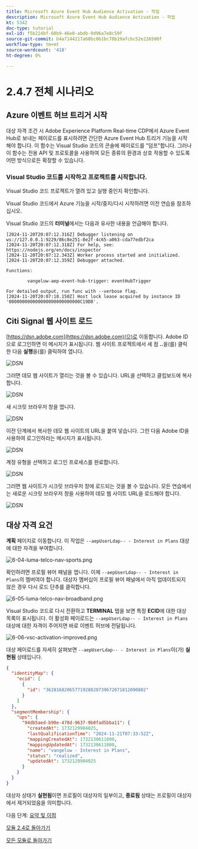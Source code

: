```yaml
---
title: Microsoft Azure Event Hub Audience Activation - 작업
description: Microsoft Azure Event Hub Audience Activation - 작업
kt: 5342
doc-type: tutorial
exl-id: f5b224bf-60b9-46e0-abdb-9d96a7e8c59f
source-git-commit: b4a7144217a68bc0b1bc70b19afcbc52e226500f
workflow-type: tm+mt
source-wordcount: '418'
ht-degree: 0%

---
```


# 2.4.7 전체 시나리오

## Azure 이벤트 허브 트리거 시작

대상 자격 조건 시 Adobe Experience Platform Real-time CDP에서 Azure Event Hub로 보내는 페이로드를 표시하려면 간단한 Azure Event Hub 트리거 기능을 시작해야 합니다. 이 함수는 Visual Studio 코드의 콘솔에 페이로드를 &quot;덤프&quot;합니다. 그러나 이 함수는 전용 API 및 프로토콜을 사용하여 모든 종류의 환경과 상호 작용할 수 있도록 어떤 방식으로든 확장할 수 있습니다.

### Visual Studio 코드를 시작하고 프로젝트를 시작합니다.

Visual Studio 코드 프로젝트가 열려 있고 실행 중인지 확인합니다.

Visual Studio 코드에서 Azure 기능을 시작/중지/다시 시작하려면 이전 연습을 참조하십시오.

Visual Studio 코드의 **터미널**&#x200B;에서는 다음과 유사한 내용을 언급해야 합니다.

```code
[2024-11-20T20:07:12.316Z] Debugger listening on ws://127.0.0.1:9229/86c8e251-8e2f-4c65-a063-cda77edbf2ca
[2024-11-20T20:07:12.318Z] For help, see: https://nodejs.org/en/docs/inspector
[2024-11-20T20:07:12.343Z] Worker process started and initialized.
[2024-11-20T20:07:12.359Z] Debugger attached.

Functions:

        vangeluw-aep-event-hub-trigger: eventHubTrigger

For detailed output, run func with --verbose flag.
[2024-11-20T20:07:18.150Z] Host lock lease acquired by instance ID '000000000000000000000000000C19D8'.
```

## Citi Signal 웹 사이트 로드

[https://dsn.adobe.com](https://dsn.adobe.com)(으)로 이동합니다. Adobe ID으로 로그인하면 이 메시지가 표시됩니다. 웹 사이트 프로젝트에서 세 점 **..**&#x200B;을(를) 클릭한 다음 **실행**&#x200B;을(를) 클릭하여 엽니다.

![DSN](./../../datacollection/module1.1/images/web8.png)

그러면 데모 웹 사이트가 열리는 것을 볼 수 있습니다. URL을 선택하고 클립보드에 복사합니다.

![DSN](../../gettingstarted/gettingstarted/images/web3.png)

새 시크릿 브라우저 창을 엽니다.

![DSN](../../gettingstarted/gettingstarted/images/web4.png)

이전 단계에서 복사한 데모 웹 사이트의 URL을 붙여 넣습니다. 그런 다음 Adobe ID을 사용하여 로그인하라는 메시지가 표시됩니다.

![DSN](../../gettingstarted/gettingstarted/images/web5.png)

계정 유형을 선택하고 로그인 프로세스를 완료합니다.

![DSN](../../gettingstarted/gettingstarted/images/web6.png)

그러면 웹 사이트가 시크릿 브라우저 창에 로드되는 것을 볼 수 있습니다. 모든 연습에서는 새로운 시크릿 브라우저 창을 사용하여 데모 웹 사이트 URL을 로드해야 합니다.

![DSN](../../gettingstarted/gettingstarted/images/web7.png)

## 대상 자격 요건

**계획** 페이지로 이동합니다. 이 작업은 `--aepUserLdap-- - Interest in Plans` 대상에 대한 자격을 부여합니다.

![6-04-luma-telco-nav-sports.png](./images/cs1.png)

확인하려면 프로필 뷰어 패널을 엽니다. 이제 `--aepUserLdap-- - Interest in Plans`의 멤버여야 합니다. 대상자 멤버십이 프로필 뷰어 패널에서 아직 업데이트되지 않은 경우 다시 로드 단추를 클릭합니다.

![6-05-luma-telco-nav-broadband.png](./images/cs2.png)

Visual Studio 코드로 다시 전환하고 **TERMINAL** 탭을 보면 특정 **ECID**&#x200B;에 대한 대상 목록이 표시됩니다. 이 활성화 페이로드는 `--aepUserLdap-- - Interest in Plans` 대상에 대한 자격이 주어지면 바로 이벤트 허브에 전달됩니다.

![6-06-vsc-activation-improved.png](./images/cs3.png)

대상 페이로드를 자세히 살펴보면 `--aepUserLdap-- - Interest in Plans`이(가) **실현됨** 상태입니다.

```json
{
  "identityMap": {
    "ecid": [
      {
        "id": "36281682065771928820739672071812090802"
      }
    ]
  },
  "segmentMembership": {
    "ups": {
      "94db5aed-b90e-478d-9637-9b0fad5bba11": {
        "createdAt": 1732129904025,
        "lastQualificationTime": "2024-11-21T07:33:52Z",
        "mappingCreatedAt": 1732130611000,
        "mappingUpdatedAt": 1732130611000,
        "name": "vangeluw - Interest in Plans",
        "status": "realized",
        "updatedAt": 1732129904025
      }
    }
  }
}
```

대상자 상태가 **실현됨**&#x200B;이면 프로필이 대상자의 일부이고, **종료됨** 상태는 프로필이 대상자에서 제거되었음을 의미합니다.

다음 단계: [요약 및 이점](./summary.md)

[모듈 2.4로 돌아가기](./segment-activation-microsoft-azure-eventhub.md)

[모든 모듈로 돌아가기](./../../../overview.md)
